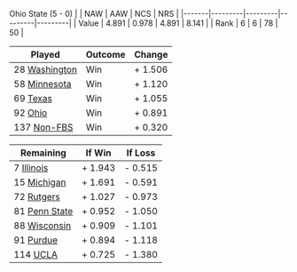 Ohio State (5 - 0)
|       |   NAW   |   AAW   |   NCS   |   NRS   |
|-------|---------|---------|---------|---------|
| Value |   4.891 |   0.978 |   4.891 |   8.141 |
| Rank  |       6 |       6 |      78 |      50 |

| Played                    | Outcome    |  Change  |
|---------------------------|------------|----------|
|  28 [Washington            ](Washington)| Win        | +  1.506 |
|  58 [Minnesota             ](Minnesota)| Win        | +  1.120 |
|  69 [Texas                 ](Texas)| Win        | +  1.055 |
|  92 [Ohio                  ](Ohio)| Win        | +  0.891 |
| 137 [Non-FBS               ](NonFBS)| Win        | +  0.320 |

| Remaining                 |  If Win  |  If Loss |
|---------------------------|----------|----------|
|   7 [Illinois              ](Illinois)| +  1.943 | -  0.515 |
|  15 [Michigan              ](Michigan)| +  1.691 | -  0.591 |
|  72 [Rutgers               ](Rutgers)| +  1.027 | -  0.973 |
|  81 [Penn State            ](PennState)| +  0.952 | -  1.050 |
|  88 [Wisconsin             ](Wisconsin)| +  0.909 | -  1.101 |
|  91 [Purdue                ](Purdue)| +  0.894 | -  1.118 |
| 114 [UCLA                  ](UCLA)| +  0.725 | -  1.380 |

